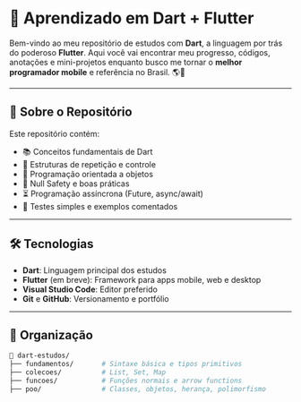 # 🚀 Aprendizado em Dart + Flutter

Bem-vindo ao meu repositório de estudos com **Dart**, a linguagem por trás do poderoso **Flutter**. Aqui você vai encontrar meu progresso, códigos, anotações e mini-projetos enquanto busco me tornar o **melhor programador mobile** e referência no Brasil. 🌎📱

---

## 🧠 Sobre o Repositório

Este repositório contém:

- 📚 Conceitos fundamentais de Dart
- 🔄 Estruturas de repetição e controle
- 🧱 Programação orientada a objetos
- 🎯 Null Safety e boas práticas
- ⏳ Programação assíncrona (Future, async/await)
- 🧪 Testes simples e exemplos comentados

---

## 🛠️ Tecnologias

- **Dart**: Linguagem principal dos estudos
- **Flutter** (em breve): Framework para apps mobile, web e desktop
- **Visual Studio Code**: Editor preferido
- **Git** e **GitHub**: Versionamento e portfólio

---

## 📂 Organização

```bash
📁 dart-estudos/
├── fundamentos/       # Sintaxe básica e tipos primitivos
├── colecoes/          # List, Set, Map
├── funcoes/           # Funções normais e arrow functions
├── poo/               # Classes, objetos, herança, polimorfismo
